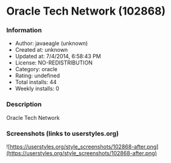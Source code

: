 # Oracle Tech Network (102868)

### Information
- Author: javaeagle (unknown)
- Created at: unknown
- Updated at: 7/4/2014, 6:58:43 PM
- License: NO-REDISTRIBUTION
- Category: oracle
- Rating: undefined
- Total installs: 44
- Weekly installs: 0


### Description
Oracle Tech Network


### Screenshots (links to userstyles.org)
![https://userstyles.org/style_screenshots/102868-after.png](https://userstyles.org/style_screenshots/102868-after.png)


